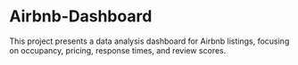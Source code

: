 # Airbnb-Dashboard
This project presents a data analysis dashboard for Airbnb listings, focusing on occupancy, pricing, response times, and review scores.
